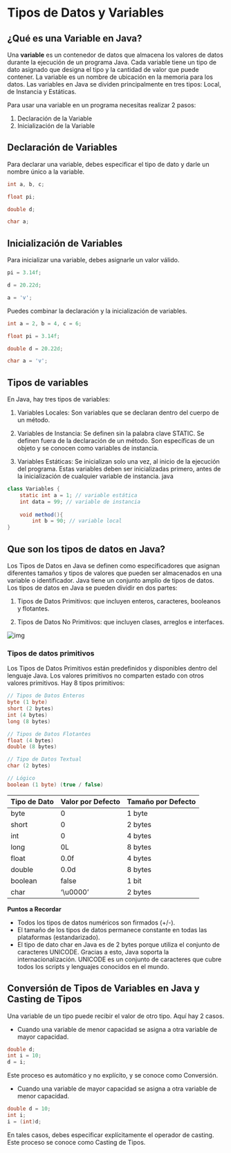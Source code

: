 # Tipos de Datos y Variables

## **¿Qué es una Variable en Java?**

Una **variable** es un contenedor de datos que almacena los valores de datos durante la ejecución de un programa Java. Cada variable tiene un tipo de dato asignado que designa el tipo y la cantidad de valor que puede contener. La variable es un nombre de ubicación en la memoria para los datos. Las variables en Java se dividen principalmente en tres tipos: Local, de Instancia y Estáticas.

Para usar una variable en un programa necesitas realizar 2 pasos:

1. Declaración de la Variable
2. Inicialización de la Variable

## **Declaración de Variables**

Para declarar una variable, debes especificar el tipo de dato y darle un nombre único a la variable.

```java
int a, b, c;

float pi;

double d;

char a;
```

##  Inicialización de Variables
Para inicializar una variable, debes asignarle un valor válido.
```java
pi = 3.14f;

d = 20.22d;

a = 'v';
```

Puedes combinar la declaración y la inicialización de variables.
```java
int a = 2, b = 4, c = 6;

float pi = 3.14f;

double d = 20.22d;

char a = 'v';
```

## Tipos de variables
En Java, hay tres tipos de variables:

1. Variables Locales: Son variables que se declaran dentro del cuerpo de un método.

2. Variables de Instancia: Se definen sin la palabra clave STATIC. Se definen fuera de la declaración de un método. Son específicas de un objeto y se conocen como variables de instancia.

3. Variables Estáticas: Se inicializan solo una vez, al inicio de la ejecución del programa. Estas variables deben ser inicializadas primero, antes de la inicialización de cualquier variable de instancia.
java

```java
class Variables {
	static int a = 1; // variable estática
	int data = 99; // variable de instancia
	
	void method(){
		int b = 90; // variable local
}
```
## Que son los tipos de datos en Java?
Los Tipos de Datos en Java se definen como especificadores que asignan diferentes tamaños y tipos de valores que pueden ser almacenados en una variable o identificador. Java tiene un conjunto amplio de tipos de datos. Los tipos de datos en Java se pueden dividir en dos partes:

1. Tipos de Datos Primitivos: que incluyen enteros, caracteres, booleanos y flotantes.

2. Tipos de Datos No Primitivos: que incluyen clases, arreglos e interfaces.

![img](https://external-content.duckduckgo.com/iu/?u=http%3A%2F%2Fwww.btechsmartclass.com%2Fjava%2Fjava_images%2Fjava-data-types.jpg&f=1&nofb=1&ipt=1fa34cf34fe057ac2363edeb0331555c677e29a800b21b29f676796c1a11c11a&ipo=images)

### Tipos de datos primitivos
Los Tipos de Datos Primitivos están predefinidos y disponibles dentro del lenguaje Java. Los valores primitivos no comparten estado con otros valores primitivos. Hay 8 tipos primitivos:

```java
// Tipos de Datos Enteros
byte (1 byte)
short (2 bytes)
int (4 bytes)
long (8 bytes)

// Tipos de Datos Flotantes
float (4 bytes)
double (8 bytes)

// Tipo de Datos Textual
char (2 bytes)

// Lógico
boolean (1 byte) (true / false)
```

| Tipo de Dato |	Valor por Defecto |	Tamaño por Defecto |
| ---    | ---       | ---      |
|byte    |	0        |	1 byte  |
|short   |	0        |	2 bytes |
|int     |	0        |	4 bytes |
|long    |	0L       |	8 bytes |
|float   |	0.0f     |	4 bytes |
|double  |	0.0d     |	8 bytes |
|boolean |	false    | 	1 bit   |
|char    |	‘\u0000’ |	2 bytes |

**Puntos a Recordar**
- Todos los tipos de datos numéricos son firmados (+/-).
- El tamaño de los tipos de datos permanece constante en todas las plataformas (estandarizado).
- El tipo de dato char en Java es de 2 bytes porque utiliza el conjunto de caracteres UNICODE. Gracias a esto, Java soporta la internacionalización. UNICODE es un conjunto de caracteres que cubre todos los scripts y lenguajes conocidos en el mundo.

## Conversión de Tipos de Variables en Java y Casting de Tipos
Una variable de un tipo puede recibir el valor de otro tipo. Aquí hay 2 casos.
- Cuando una variable de menor capacidad se asigna a otra variable de mayor capacidad.

```java
double d;
int i = 10;
d = i;
```
Este proceso es automático y no explícito, y se conoce como Conversión.

- Cuando una variable de mayor capacidad se asigna a otra variable de menor capacidad.
```java
double d = 10;
int i;
i = (int)d;
```
En tales casos, debes especificar explícitamente el operador de casting. Este proceso se conoce como Casting de Tipos.